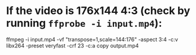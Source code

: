 # If the video is 176x144 4:3 (check by running `ffprobe -i input.mp4`):

ffmpeg -i input.mp4 -vf "transpose=1,scale=144:176" -aspect 3:4 -c:v libx264 -preset veryfast -crf 23 -c:a copy output.mp4
